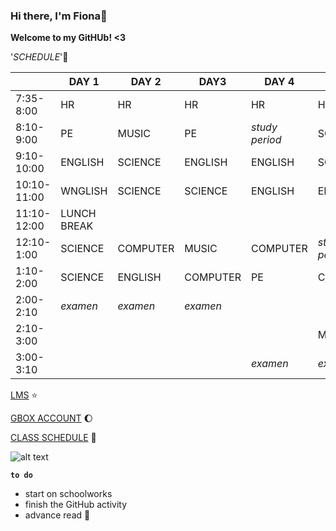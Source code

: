 
### Hi there, I'm Fiona:tulip:
**Welcome to my GitHUb! <3**

'*SCHEDULE*'🎀

|         |DAY 1| DAY 2| DAY3 | DAY 4| DAY 5| 
|---------|-----|------|------|------|------|
|7:35-8:00|  HR | HR   |  HR  |  HR  |  HR  |
|8:10-9:00|  PE |MUSIC |PE    |*study period*|SCIENCE|
|9:10-10:00|ENGLISH|SCIENCE|ENGLISH|ENGLISH|SCIENCE|
|10:10-11:00|WNGLISH|SCIENCE|SCIENCE|ENGLISH|ENGLISH|
|11:10-12:00|LUNCH BREAK|
|12:10-1:00|SCIENCE|COMPUTER|MUSIC|COMPUTER|*study period*|
|1:10-2:00|SCIENCE|ENGLISH|COMPUTER|PE|COMPUTER|
|2:00-2:10|*examen*|*examen*|*examen*| |   |
|2:10-3:00|||||MUSIC|
|3:00-3:10||||*examen*|*examen*|

[LMS](https://jhsportal.adnu.edu.ph) :star:

[GBOX ACCOUNT](https://mail.google.com/mail/u/0/#inbox) :moon:

[CLASS SCHEDULE](https://docs.google.com/spreadsheets/d/1StSO-4w4YGMcVNkV_uAYCMGAZ_i5rjrXj7O_jBaCrQA/edit#gid=0) :calendar:

![alt text](https://i.pinimg.com/originals/e4/80/db/e480db51e2b35802ed8a0a93ea104cc8.jpg)

**`to do`**

- start on schoolworks
- finish the GitHub activity
- advance read :book:
